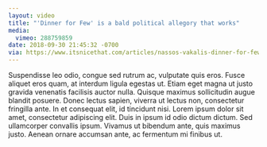 ```yaml
---
layout: video
title: "'Dinner for Few' is a bald political allegory that works"
media:
  vimeo: 288759859
date: 2018-09-30 21:45:32 -0700
via: https://www.itsnicethat.com/articles/nassos-vakalis-dinner-for-few-animation-190918
---
```

Suspendisse leo odio, congue sed rutrum ac, vulputate quis eros. Fusce aliquet eros quam, at interdum ligula egestas ut. Etiam eget magna ut justo gravida venenatis facilisis auctor nulla. Quisque maximus sollicitudin augue blandit posuere. Donec lectus sapien, viverra ut lectus non, consectetur fringilla ante. In et consequat elit, id tincidunt nisi. Lorem ipsum dolor sit amet, consectetur adipiscing elit. Duis in ipsum id odio dictum dictum. Sed ullamcorper convallis ipsum. Vivamus ut bibendum ante, quis maximus justo. Aenean ornare accumsan ante, ac fermentum mi finibus ut.
